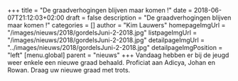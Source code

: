 +++
title = "De graadverhogingen blijven maar komen !"
date = 2018-06-07T21:12:03+02:00
draft = false
description = "De graadverhogingen blijven maar komen !"
categories = []
author = "Kim Lauwers"
homepageImgUrl = "/images/nieuws/2018/gordelsJuni-2-2018.jpg"
listpageImgUrl = "/images/nieuws/2018/gordelsJuni-2-2018.jpg"
detailpageImgUrl = "../images/nieuws/2018/gordelsJuni-2-2018.jpg"
detailpageImgPosition = "left"
[menu.global]
    parent = "nieuws"
+++
Vandaag hebben er bij de jeugd weer enkele een nieuwe graad behaald.
Proficiat aan Adicya, Johan en Rowan.
Draag uw nieuwe graad met trots.